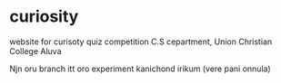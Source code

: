 # curiosity
website for curisoty quiz competition C.S cepartment, Union Christian College Aluva

Njn oru branch itt oro experiment kanichond irikum (vere pani onnula)

